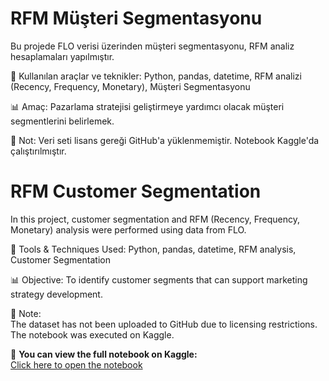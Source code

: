 # RFM Müşteri Segmentasyonu

Bu projede FLO verisi üzerinden müşteri segmentasyonu, RFM analiz hesaplamaları yapılmıştır.

📌 Kullanılan araçlar ve teknikler: Python, pandas, datetime, RFM analizi (Recency, Frequency, Monetary), Müşteri Segmentasyonu

📊 Amaç: Pazarlama stratejisi geliştirmeye yardımcı olacak müşteri segmentlerini belirlemek.

📌 Not:
Veri seti lisans gereği GitHub'a yüklenmemiştir.
Notebook Kaggle'da çalıştırılmıştır.

# RFM Customer Segmentation

In this project, customer segmentation and RFM (Recency, Frequency, Monetary) analysis were performed using data from FLO.

📌 Tools & Techniques Used: Python, pandas, datetime, RFM analysis, Customer Segmentation  

📊 Objective: To identify customer segments that can support marketing strategy development.

📌 Note:  
The dataset has not been uploaded to GitHub due to licensing restrictions.  
The notebook was executed on Kaggle.

🔗 **You can view the full notebook on Kaggle:**  
[Click here to open the notebook]([https://www.kaggle.com/iremkaynar/rfm-segmentation-notebook](https://www.kaggle.com/code/remkaynar/flo-rfm-analysis))
